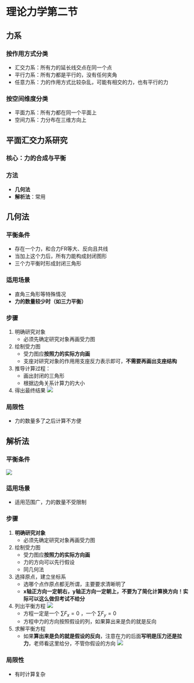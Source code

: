 # 理论力学第二节

## 力系
### 按作用方式分类
- 汇交力系：所有力的延长线交点在同一个点
- 平行力系：所有力都是平行的，没有任何夹角
- 任意力系：力的作用方式比较杂乱，可能有相交的力，也有平行的力
### 按空间维度分类
- 平面力系：所有力都在同一个平面上
- 空间力系：力分布在三维方向上

## 平面汇交力系研究
### 核心：力的合成与平衡
### 方法
- **几何法**
- **解析法**：常用

## 几何法
### 平衡条件
- 存在一个力，和合力FR等大、反向且共线
- 当加上这个力后，所有力能构成封闭图形
- 三个力平衡时形成封闭三角形
### 适用场景
- 直角三角形等特殊情况
- **力的数量较少时（如三力平衡）**
### 步骤
<!--2ndKEYPOINT: 几何法求解标准流程 -->
1. 明确研究对象
    - 必须先确定研究对象再画受力图
2. 绘制受力图
    - 受力图应**按照力的实际方向画**
    - 支座对研究对象的作用用支座反力表示即可，**不需要再画出支座结构**
3. 推导计算过程：
    - 画出封闭的三角形
    - 根据边角关系计算力的大小
4. 得出最终结果
![](./assets/例题1-几何法.jpg)
### 局限性
- 力的数量多了之后计算不方便

## 解析法
### 平衡条件
![](./assets/解析法.jpg)
### 适用场景
- 适用范围广，力的数量不受限制
### 步骤
<!--KEYPOINT: 解析法求解标准流程 -->
1. **明确研究对象**
    - 必须先确定研究对象再画受力图
2. 绘制受力图
    - 受力图应**按照力的实际方向画**
    - 力的方向可以先行假设
    - 同几何法
3. 选择原点，建立坐标系
    - 选哪个点作原点都无所谓，主要要求清晰明了
    - **x轴正方向一定朝右，y轴正方向一定朝上，不要为了简化计算换方向！实际可以这么做但考试不给分**
4. 列出平衡方程
    ![](./assets/例题3-解析法.jpg)
    - 方程一定是一个 $\sum F_x=0$ ，一个 $\sum F_y=0$
    - 方程中力的方向按照假设的列，如果算出来是负的就是反向
5. 求解平衡方程
    - 如果**算出来是负的就是假设的反向**，注意在力的后面**写明是压力还是拉力**，老师看这里给分，不管你假设的方向
![](./assets/例题4-解析法.jpg)
### 局限性
- 有时计算复杂